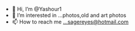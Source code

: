 - 👋 Hi, I’m @Yashour1
- 👀 I’m interested in ...photos,old and art photos 
- 📫 How to reach me ...sagereyes@hotmail.com 

<!---
Yashour1/Yashour1 is a ✨ special ✨ repository because its `README.md` (this file) appears on your GitHub profile.
You can click the Preview link to take a look at your changes.
--->
